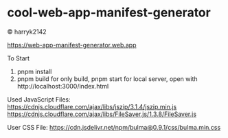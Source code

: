 # cool-web-app-manifest-generator 

© harryk2142

https://web-app-manifest-generator.web.app

To Start
1. pnpm install
2. pnpm build for only build, pnpm start for local server, open with http://localhost:3000/index.html

Used JavaScript Files:
https://cdnjs.cloudflare.com/ajax/libs/jszip/3.1.4/jszip.min.js
https://cdnjs.cloudflare.com/ajax/libs/FileSaver.js/1.3.8/FileSaver.js

User CSS File:
https://cdn.jsdelivr.net/npm/bulma@0.9.1/css/bulma.min.css